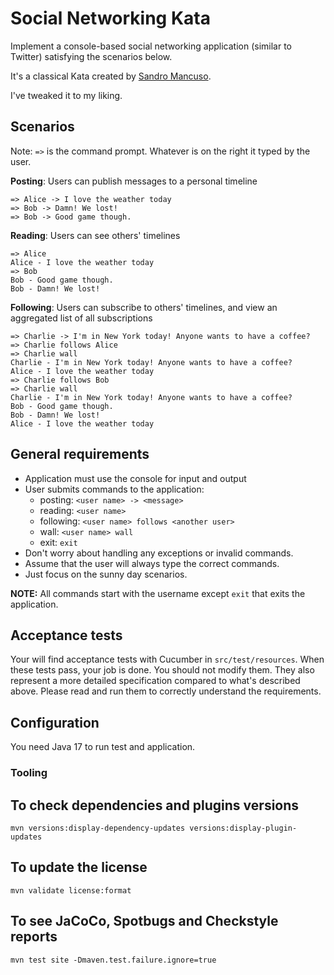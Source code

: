 # Social Networking Kata

Implement a console-based social networking application (similar to Twitter) satisfying the scenarios below.

It's a classical Kata created by [Sandro Mancuso](https://github.com/sandromancuso/twitter-kata-java).

I've tweaked it to my liking.

## Scenarios

Note: `=>` is the command prompt. Whatever is on the right it typed by the user.

**Posting**: Users can publish messages to a personal timeline

```
=> Alice -> I love the weather today
=> Bob -> Damn! We lost!
=> Bob -> Good game though.
```

**Reading**: Users can see others' timelines

```
=> Alice
Alice - I love the weather today
=> Bob
Bob - Good game though.
Bob - Damn! We lost!
```

**Following**: Users can subscribe to others' timelines, and view an aggregated list of all subscriptions
```
=> Charlie -> I'm in New York today! Anyone wants to have a coffee?
=> Charlie follows Alice
=> Charlie wall
Charlie - I'm in New York today! Anyone wants to have a coffee?
Alice - I love the weather today
=> Charlie follows Bob
=> Charlie wall
Charlie - I'm in New York today! Anyone wants to have a coffee?
Bob - Good game though.
Bob - Damn! We lost!
Alice - I love the weather today
```

## General requirements

- Application must use the console for input and output
- User submits commands to the application:
    - posting: `<user name> -> <message>`
    - reading: `<user name>`
    - following: `<user name> follows <another user>`
    - wall: `<user name> wall`
    - exit: `exit`
- Don't worry about handling any exceptions or invalid commands. 
- Assume that the user will always type the correct commands. 
- Just focus on the sunny day scenarios.

**NOTE:** All commands start with the username except `exit` that exits the application.

## Acceptance tests

Your will find acceptance tests with Cucumber in `src/test/resources`.
When these tests pass, your job is done.
You should not modify them.
They also represent a more detailed specification compared to what's described above.
Please read and run them to correctly understand the requirements.

## Configuration

You need Java 17 to run test and application.

### Tooling

## To check dependencies and plugins versions

`mvn versions:display-dependency-updates versions:display-plugin-updates`

## To update the license

`mvn validate license:format`

## To see JaCoCo, Spotbugs and Checkstyle reports

`mvn test site -Dmaven.test.failure.ignore=true`
